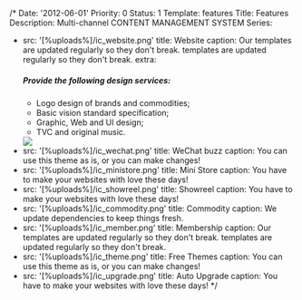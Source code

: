 /*
Date: '2012-06-01'
Priority: 0
Status: 1
Template: features
Title: Features
Description: Multi-channel CONTENT MANAGEMENT SYSTEM
Series:
- src: '[%uploads%]/ic_website.png'
  title: Website
  caption: Our templates are updated regularly so they don't break. templates are updated regularly so they don't break.
  extra: <h5>Provide the following design services:</h5><ul><li>Logo design of brands and commodities;</li><li>Basic vision standard specification;</li><li>Graphic, Web and UI design;</li><li>TVC and original music.</li></ul><div ref="gallery"><img src="[%uploads%]/pic_visual_identity.jpg"/></div>
- src: '[%uploads%]/ic_wechat.png'
  title: WeChat buzz
  caption: You can use this theme as is, or you can make changes!
- src: '[%uploads%]/ic_ministore.png'
  title: Mini Store
  caption: You have to make your websites with love these days!
- src: '[%uploads%]/ic_showreel.png'
  title: Showreel
  caption: You have to make your websites with love these days!
- src: '[%uploads%]/ic_commodity.png'
  title: Commodity
  caption: We update dependencies to keep things fresh.
- src: '[%uploads%]/ic_member.png'
  title: Membership
  caption: Our templates are updated regularly so they don't break. templates are updated regularly so they don't break.
- src: '[%uploads%]/ic_theme.png'
  title: Free Themes
  caption: You can use this theme as is, or you can make changes!
- src: '[%uploads%]/ic_upgrade.png'
  title: Auto Upgrade
  caption: You have to make your websites with love these days!
*/